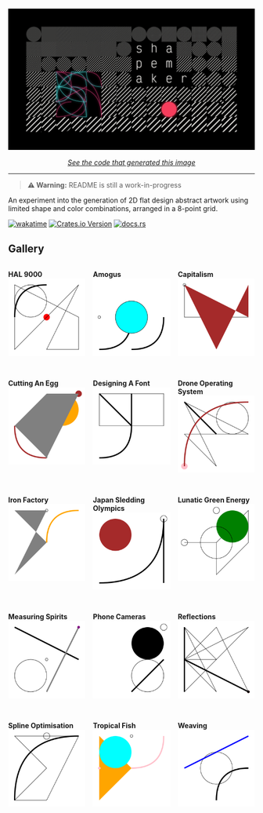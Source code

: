 ![shapemaker](title.png)

<center>
<p style="text-align: center;" align="center">
    <em><a href="https://github.com/ewen-lbh/shapemaker/blob/e7ff660d42f4fc3cb29e1246ee82cbdd2f27c5ab/src/examples.rs#L114">See the code that generated this image</a></em>
</p>
</center>

* * *

> **⚠️ Warning:**
> README is still a work-in-progress

An experiment into the generation of 2D flat design abstract artwork using limited shape and color combinations, arranged in a 8-point grid.

[![wakatime](https://wakatime.com/badge/github/ewen-lbh/shapemaker.svg)](https://wakatime.com/badge/github/ewen-lbh/shapemaker) [![Crates.io Version](https://img.shields.io/crates/v/shapemaker)](https://crates.io/crates/shapemaker) [![docs.rs](https://img.shields.io/docsrs/shapemaker)](https://docs.rs/shapemaker)


## Gallery

<div style="display: grid; grid-template-columns: repeat(3, 1fr); grid-gap: 1rem;">

**HAL 9000**
![HAL 9000](gallery/HAL-9000.svg)

**Amogus**
![Amogus](gallery/amogus.svg)

**Capitalism**
![Capitalism](gallery/capitalism.svg)

**Cutting An Egg**
![Cutting An Egg](gallery/cutting-an-egg.svg)

**Designing A Font**
![Designing A Font](gallery/designing-a-font.svg)

**Drone Operating System**
![Drone Operating System](gallery/drone-operating-system.svg)

**Iron Factory**
![Iron Factory](gallery/iron-factory.svg)

**Japan Sledding Olympics**
![Japan Sledding Olympics](gallery/japan-sledding-olympics.svg)

**Lunatic Green Energy**
![Lunatic Green Energy](gallery/lunatic-green-energy.svg)

**Measuring Spirits**
![Measuring Spirits](gallery/measuring-spirits.svg)

**Phone Cameras**
![Phone Cameras](gallery/phone-cameras.svg)

**Reflections**
![Reflections](gallery/reflections.svg)

**Spline Optimisation**
![Spline Optimisation](gallery/spline-optimisation.svg)

**Tropical Fish**
![Tropical Fish](gallery/tropical-fish.svg)

**Weaving**
![Weaving](gallery/weaving.svg)

</div>
